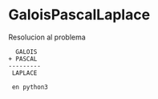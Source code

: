 # GaloisPascalLaplace

Resolucion al problema

```
  GALOIS
+ PASCAL
---------
 LAPLACE
 
 en python3
 ```
 

